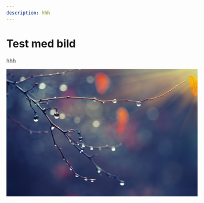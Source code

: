 ```yaml
---
description: hhh
---
```


# Test med bild

hhh

![](.gitbook/assets/adobestock_119667104_small.jpg)

